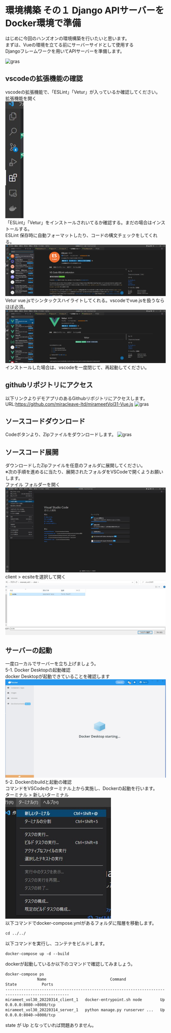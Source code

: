 # 環境構築 その１ Django APIサーバーをDocker環境で準備

はじめに今回のハンズオンの環境構築を行いたいと思います。  
まずは、Vueの環境を立てる前にサーバーサイドとして使用する  
Djangoフレームワークを用いてAPIサーバーを準備します。

![gras](img/環境構築.png)

## vscodeの拡張機能の確認  
vscodeの拡張機能で、「ESLint」「Vetur」が入っているか確認してください。  
拡張機能を開く  
![gras](img/vscode_setup_1.jpg)  
「ESLint」「Vetur」をインストールされいてるか確認する。まだの場合はインストールする。  
ESLint 保存時に自動フォーマットしたり、コードの構文チェックをしてくれる。
![gras](img/vscode_setup_2.jpg)  
Vetur vue.jsでシンタックスハイライトしてくれる。vscodeでvue.jsを扱うならほぼ必須。  
![gras](img/vscode_setup_3.jpg)  
インストールした場合は、vscodeを一度閉じて、再起動してください。

## githubリポジトリにアクセス  
以下リンクよりデモアプリのあるGithubリポジトリにアクセスします。  
URL:https://github.com/miracleave-ltd/mirameetVol31-Vue.js
![gras](img/github_toppage.png)
## ソースコードダウンロード  
Codeボタンより、Zipファイルをダウンロードします。
![gras](img/github_zip.png)

## ソースコード展開  
ダウンロードしたZipファイルを任意のフォルダに展開してください。  
※次の手順を進めるに当たり、展開されたフォルダをVSCodeで開くようお願いします。  
ファイル フォルダーを開く  
![gras](img/vscode_open_1.jpg)  
client > ecsiteを選択して開く  
![gras](img/vscode_open_2.jpg)

## サーバーの起動  
一度ローカルでサーバーを立ち上げましょう。  
  5-1. Docker Desktopの起動確認  
  docker Desktopが起動できていることを確認します
  ![gras](img/docker_desktop.jpg)  
  5-2. Dockerのbuildと起動の確認  
  コマンドをVSCodeのターミナル上から実施し、Dockerの起動を行います。  
  ターミナル > 新しいターミナル  
  ![gras](img/vscode_terminal.jpg)  
  以下コマンドでdocker-compose.ymlがあるフォルダに階層を移動します。
  ```
  cd ../../
  ```
  以下コマンドを実行し、コンテナをビルドします。
  ```
  docker-compose up -d --build
  ```
  dockerが起動しているか以下のコマンドで確認してみましょう。
  ```
  docker-compose ps
                Name                            Command               State           Ports
  --------------------------------------------------------------------------------------------------
  mirameet_vol30_20220314_client_1   docker-entrypoint.sh node        Up      0.0.0.0:8080->8080/tcp
  mirameet_vol30_20220314_server_1   python manage.py runserver ...   Up      0.0.0.0:8040->8000/tcp
  ```
  state が Up となっていれば問題ありません。  
  
